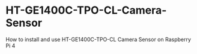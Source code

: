 # HT-GE1400C-TPO-CL-Camera-Sensor
How to install and use HT-GE1400C-TPO-CL Camera Sensor on Raspberry Pi 4
